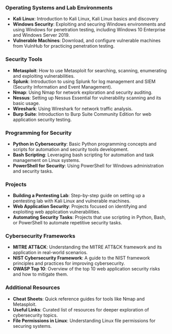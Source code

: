 ### Operating Systems and Lab Environments

- **Kali Linux**: Introduction to Kali Linux, Kali Linux basics and discovery
- **Windows Security**: Exploiting and securing Windows environments and using Windows for penetration testing, including Windows 10 Enterprise and Windows Server 2019.
- **Vulnerable Machines**: Download, and configure vulnerable machines from VulnHub for practicing penetration testing.

### Security Tools

- **Metasploit**: How to use Metasploit for searching, scanning, enumerating and exploiting vulnerabilities.
- **Splunk**: Introduction to using Splunk for log management and SIEM (Security Information and Event Management).
- **Nmap**: Using Nmap for network exploration and security auditing.
- **Nessus**: Setting up Nessus Essential for vulnerability scanning and its basic usage.
- **Wireshark**: Using Wireshark for network traffic analysis.
- **Burp Suite**: Introduction to Burp Suite Community Edition for web application security testing.

### Programming for Security

- **Python in Cybersecurity**: Basic Python programming concepts and scripts for automation and security tools development.
- **Bash Scripting**: Leveraging bash scripting for automation and task management on Linux systems.
- **PowerShell for Security**: Using PowerShell for Windows administration and security tasks.

### Projects

- **Building a Pentesting Lab**: Step-by-step guide on setting up a pentesting lab with Kali Linux and vulnerable machines.
- **Web Application Security**: Projects focused on identifying and exploiting web application vulnerabilities.
- **Automating Security Tasks**: Projects that use scripting in Python, Bash, or PowerShell to automate repetitive security tasks.

### Cybersecurity Frameworks

- **MITRE ATT&CK**: Understanding the MITRE ATT&CK framework and its application in real-world scenarios.
- **NIST Cybersecurity Framework**: A guide to the NIST framework principles and practices for improving cybersecurity.
- **OWASP Top 10**: Overview of the top 10 web application security risks and how to mitigate them.

### Additional Resources

- **Cheat Sheets**: Quick reference guides for tools like Nmap and Metasploit.
- **Useful Links**: Curated list of resources for deeper exploration of cybersecurity topics.
- **File Permissions in Linux**: Understanding Linux file permissions for securing systems.
